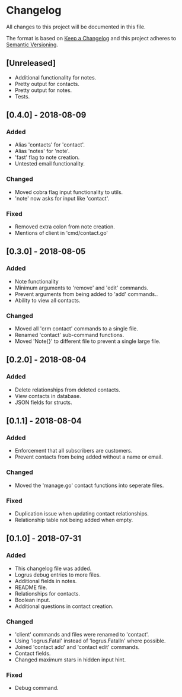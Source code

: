 # Changelog

All changes to this project will be documented in this file.

The format is based on [Keep a Changelog](http://keepachangelog.com/en/1.0.0/) and this project adheres to [Semantic Versioning](http://semver.org/spec/v2.0.0.html).

## [Unreleased]

- Additional functionality for notes.
- Pretty output for contacts.
- Pretty output for notes.
- Tests.

## [0.4.0] - 2018-08-09

### Added

- Alias 'contacts' for 'contact'.
- Alias 'notes' for 'note'.
- 'fast' flag to note creation.
- Untested email functionality.

### Changed

- Moved cobra flag input functionality to utils.
- 'note' now asks for input like 'contact'.

### Fixed

- Removed extra colon from note creation.
- Mentions of client in 'cmd/contact.go'

## [0.3.0] - 2018-08-05

### Added

- Note functionality 
- Minimum arguments to 'remove' and 'edit' commands.
- Prevent arguments from being added to 'add' commands..
- Ability to view all contacts.

### Changed

- Moved all 'crm contact' commands to a single file.
- Renamed 'contact' sub-command functions.
- Moved 'Note{}' to different file to prevent a single large file.

## [0.2.0] - 2018-08-04

### Added

- Delete relationships from deleted contacts.
- View contacts in database.
- JSON fields for structs.

## [0.1.1] - 2018-08-04

### Added

- Enforcement that all subscribers are customers.
- Prevent contacts from being added without a name or email.

### Changed

- Moved the 'manage.go' contact functions into seperate files.

### Fixed

- Duplication issue when updating contact relationships.
- Relationship table not being added when empty.

## [0.1.0] - 2018-07-31

### Added

- This changelog file was added.
- Logrus debug entries to more files.
- Additional fields in notes.
- README file.
- Relationships for contacts.
- Boolean input.
- Additional questions in contact creation.

### Changed

- 'client' commands and files were renamed to 'contact'.
- Using 'logrus.Fatal' instead of 'logrus.Fatalln' where possible.
- Joined 'contact add' and 'contact edit' commands.
- Contact fields.
- Changed maximum stars in hidden input hint.

### Fixed

- Debug command.
